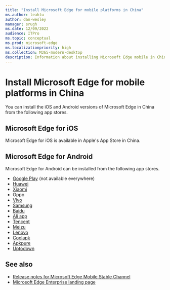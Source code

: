 ```yaml
---
title: "Install Microsoft Edge for mobile platforms in China"
ms.author: leahtu
author: dan-wesley
manager: srugh
ms.date: 12/09/2022
audience: ITPro
ms.topic: conceptual
ms.prod: microsoft-edge
ms.localizationpriority: high
ms.collection: M365-modern-desktop
description: Information about installing Microsoft Edge mobile in China"
---
```


# Install Microsoft Edge for mobile platforms in China

You can install the iOS and Android versions of Microsoft Edge in China from the following app stores.

## Microsoft Edge for iOS

Microsoft Edge for iOS is available in Apple's App Store in China.

## Microsoft Edge for Android

Microsoft Edge for Android can be installed from the following app stores.

- [Google Play](https://play.google.com/store/apps/details?id=com.microsoft.emmx) (not available everywhere)
- [Huawei](https://appgallery.huawei.com/#/app/C100148961)
- [Xiaomi](https://app.mi.com/details?id=com.microsoft.emmx&ref=search)
- Oppo
- [Vivo](http://info.appstore.vivo.com.cn/detail/1996695)
- [Samsung](https://galaxystore.samsung.com/detail/com.microsoft.emmx)
- [Baidu](https://shouji.baidu.com/detail/3240736)
- [Ali app](https://www.wandoujia.com/apps/7672441)
- [Tencent](https://sj.qq.com/appdetail/com.microsoft.emmx)
- [Meizu](https://app.meizu.com/apps/public/detail?package_name=com.microsoft.emmx)
- [Lenovo](https://www.lenovomm.com/appdetail/com.microsoft.emmx/0#com.tencent.mm)
- [Coolapk](https://www.coolapk.com/apk/com.microsoft.emmx)
- [Apkpure](https://apkpure.com/cn/microsoft-edge-web-browser/com.microsoft.emmx)
- [Uptodown](https://microsoft-edge.cn.uptodown.com/android)

## See also

- [Release notes for Microsoft Edge Mobile Stable Channel](microsoft-edge-relnote-mobile-stable-channel.md)
- [Microsoft Edge Enterprise landing page](https://aka.ms/EdgeEnterprise)
